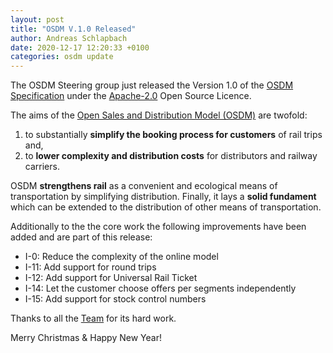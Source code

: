 ```yaml
---
layout: post
title: "OSDM V.1.0 Released"
author: Andreas Schlapbach
date: 2020-12-17 12:20:33 +0100
categories: osdm update
---
```


The OSDM Steering group just released the Version 1.0 of the [OSDM Specification](https://unioninternationalcheminsdefer.github.io/OSDM/spec/)
under the [Apache-2.0](https://www.apache.org/licenses/LICENSE-2.0.html) Open Source Licence.

The aims of the [Open Sales and Distribution Model (OSDM)](imagehttps://unioninternationalcheminsdefer.github.io/OSDM) are twofold:

1. to substantially **simplify the booking process for customers** of rail trips and,
2. to **lower complexity and distribution costs** for distributors and railway carriers.

OSDM **strengthens rail** as a convenient and ecological means of transportation by simplifying distribution. Finally, it lays a **solid fundament** which can be extended to the distribution of other means of transportation.

Additionally to the the core work the following improvements have been added
and are part of this release:

- I-0: Reduce the complexity of the online model
- I-11: Add support for round trips
- I-12: Add support for Universal Rail Ticket
- I-14: Let the customer choose offers per segments independently
- I-15: Add support for stock control numbers

Thanks to all the [Team](https://unioninternationalcheminsdefer.github.io/OSDM/team/) for its hard work.

Merry Christmas & Happy New Year!
